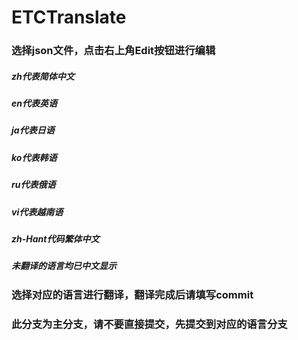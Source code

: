 # ETCTranslate

### 选择json文件，点击右上角Edit按钮进行编辑

##### zh代表简体中文
##### en代表英语
##### ja代表日语
##### ko代表韩语
##### ru代表俄语
##### vi代表越南语
##### zh-Hant代码繁体中文

##### 未翻译的语言均已中文显示

### 选择对应的语言进行翻译，翻译完成后请填写commit
### 此分支为主分支，请不要直接提交，先提交到对应的语言分支
